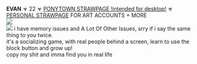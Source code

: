 **EVAN** ☣ 22 ☣ 
[PONYTOWN STRAWPAGE !intended for desktop!](https://bugdog.straw.page)
☣ 
[PERSONAL STRAWPAGE](https://w0lf.straw.page) FOR ART ACCOUNTS + MORE  <br/> 
<img src="https://gifcity.carrd.co/assets/images/gallery39/59e6c9a7.gif?v=47652796">
</a>
<br/>
<img src="https://gifcity.carrd.co/assets/images/gallery01/9e656c08.gif?v=e3c0bc0f"> i have memory issues and A Lot Of Other Issues, srry if i say the same thing to you twice.
<br/>
it's a socializing game, with real people behind a screen, learn to use the block button and grow up! <br/>
copy my shit and imma find you in real life
